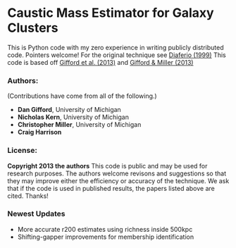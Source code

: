 # Caustic Mass Estimator for Galaxy Clusters

This is Python code with my zero experience in writing publicly distributed code. Pointers welcome!
For the original technique see [Diaferio (1999)](http://arxiv.org/abs/astro-ph/9906331)
This code is based off [Gifford et al. (2013)](http://arxiv.org/abs/1307.0017) and [Gifford & Miller (2013)](http://arxiv.org/abs/1307.0018)

### Authors: ###

(Contributions have come from all of the following.)

* **Dan Gifford**, University of Michigan
* **Nicholas Kern**, University of Michigan
* **Christopher Miller**, University of Michigan
* **Craig Harrison**

### License: ###

**Copyright 2013 the authors**
This code is public and may be used for research purposes. The authors welcome revisons and suggestions so that they may improve either the efficiency or accuracy of the technique. We ask that if the code is used in published results, the papers listed above are cited. Thanks!

### Newest Updates ###
* More accurate r200 estimates using richness inside 500kpc
* Shifting-gapper improvements for membership identification
